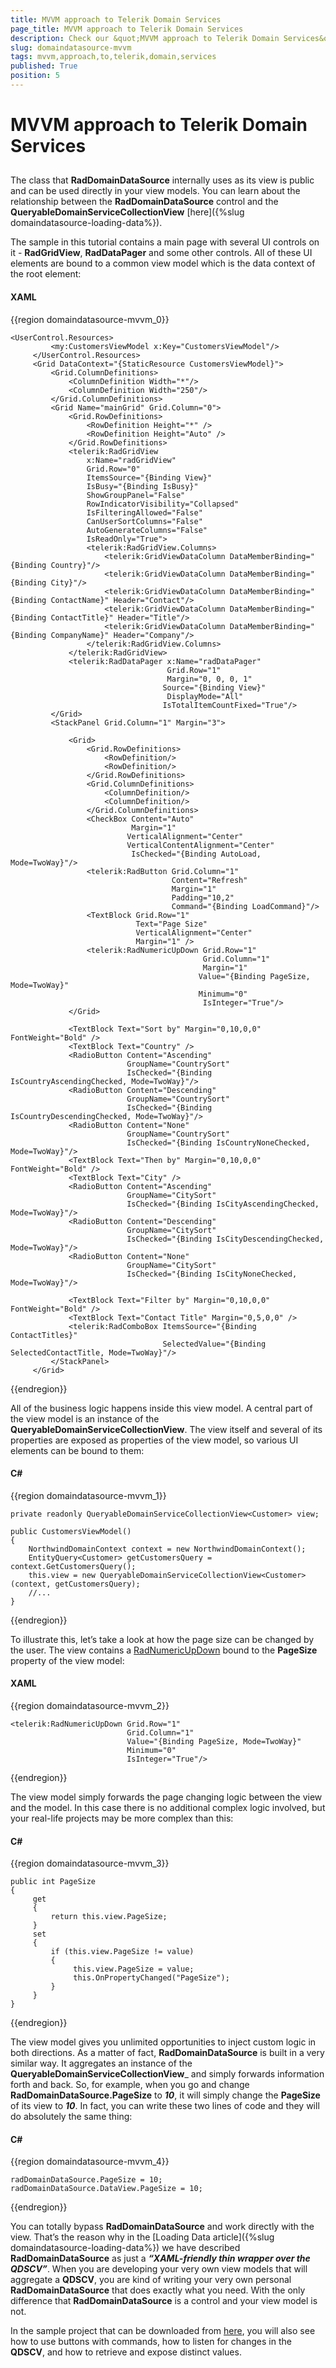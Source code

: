 ```yaml
---
title: MVVM approach to Telerik Domain Services
page_title: MVVM approach to Telerik Domain Services
description: Check our &quot;MVVM approach to Telerik Domain Services&quot; documentation article for the RadDomainDataSource WPF control.
slug: domaindatasource-mvvm
tags: mvvm,approach,to,telerik,domain,services
published: True
position: 5
---
```


# MVVM approach to Telerik Domain Services



## 

The class that __RadDomainDataSource__ internally uses as its view is public and can be used directly in your view models. You can learn about the relationship between the __RadDomainDataSource__ control and the __QueryableDomainServiceCollectionView__ [here]({%slug domaindatasource-loading-data%}).

The sample in this tutorial contains a main page with several UI controls on it - __RadGridView__, __RadDataPager__ and some other controls. All of these UI elements are bound to a common view model which is the data context of the root element: 

#### __XAML__

{{region domaindatasource-mvvm_0}}

	<UserControl.Resources>
	         <my:CustomersViewModel x:Key="CustomersViewModel"/>
	     </UserControl.Resources>
	     <Grid DataContext="{StaticResource CustomersViewModel}">
	         <Grid.ColumnDefinitions>
	             <ColumnDefinition Width="*"/>
	             <ColumnDefinition Width="250"/>
	         </Grid.ColumnDefinitions>
	         <Grid Name="mainGrid" Grid.Column="0">
	             <Grid.RowDefinitions>
	                 <RowDefinition Height="*" />
	                 <RowDefinition Height="Auto" />
	             </Grid.RowDefinitions>
	             <telerik:RadGridView
	                 x:Name="radGridView"
	                 Grid.Row="0"
	                 ItemsSource="{Binding View}"
	                 IsBusy="{Binding IsBusy}"
	                 ShowGroupPanel="False"
	                 RowIndicatorVisibility="Collapsed"
	                 IsFilteringAllowed="False"
	                 CanUserSortColumns="False"
	                 AutoGenerateColumns="False"
	                 IsReadOnly="True">
	                 <telerik:RadGridView.Columns>
	                     <telerik:GridViewDataColumn DataMemberBinding="{Binding Country}"/>
	                     <telerik:GridViewDataColumn DataMemberBinding="{Binding City}"/>
	                     <telerik:GridViewDataColumn DataMemberBinding="{Binding ContactName}" Header="Contact"/>
	                     <telerik:GridViewDataColumn DataMemberBinding="{Binding ContactTitle}" Header="Title"/>
	                     <telerik:GridViewDataColumn DataMemberBinding="{Binding CompanyName}" Header="Company"/>
	                 </telerik:RadGridView.Columns>
	             </telerik:RadGridView>
	             <telerik:RadDataPager x:Name="radDataPager"
	                                   Grid.Row="1"
	                                   Margin="0, 0, 0, 1"
	                                  Source="{Binding View}"
	                                   DisplayMode="All"
	                                  IsTotalItemCountFixed="True"/>
	         </Grid>
	         <StackPanel Grid.Column="1" Margin="3">
	
	             <Grid>
	                 <Grid.RowDefinitions>
	                     <RowDefinition/>
	                     <RowDefinition/>
	                 </Grid.RowDefinitions>
	                 <Grid.ColumnDefinitions>
	                     <ColumnDefinition/>
	                     <ColumnDefinition/>
	                 </Grid.ColumnDefinitions>
	                 <CheckBox Content="Auto"
	                           Margin="1"
	                          VerticalAlignment="Center"
	                          VerticalContentAlignment="Center"
	                           IsChecked="{Binding AutoLoad, Mode=TwoWay}"/>
	                 <telerik:RadButton Grid.Column="1"
	                                    Content="Refresh"
	                                    Margin="1"
	                                    Padding="10,2"
	                                    Command="{Binding LoadCommand}"/>
	                 <TextBlock Grid.Row="1"
	                            Text="Page Size"
	                            VerticalAlignment="Center"
	                            Margin="1" />
	                 <telerik:RadNumericUpDown Grid.Row="1"
	                                           Grid.Column="1"
	                                           Margin="1"
	                                          Value="{Binding PageSize, Mode=TwoWay}"
	                                          Minimum="0"
	                                           IsInteger="True"/>
	             </Grid>
	
	             <TextBlock Text="Sort by" Margin="0,10,0,0" FontWeight="Bold" />
	             <TextBlock Text="Country" />
	             <RadioButton Content="Ascending"
	                          GroupName="CountrySort"
	                          IsChecked="{Binding IsCountryAscendingChecked, Mode=TwoWay}"/>
	             <RadioButton Content="Descending"
	                          GroupName="CountrySort"
	                          IsChecked="{Binding IsCountryDescendingChecked, Mode=TwoWay}"/>
	             <RadioButton Content="None"
	                          GroupName="CountrySort"
	                          IsChecked="{Binding IsCountryNoneChecked, Mode=TwoWay}"/>
	             <TextBlock Text="Then by" Margin="0,10,0,0" FontWeight="Bold" />
	             <TextBlock Text="City" />
	             <RadioButton Content="Ascending"
	                          GroupName="CitySort"
	                          IsChecked="{Binding IsCityAscendingChecked, Mode=TwoWay}"/>
	             <RadioButton Content="Descending"
	                          GroupName="CitySort"
	                          IsChecked="{Binding IsCityDescendingChecked, Mode=TwoWay}"/>
	             <RadioButton Content="None"
	                          GroupName="CitySort"
	                          IsChecked="{Binding IsCityNoneChecked, Mode=TwoWay}"/>
	
	             <TextBlock Text="Filter by" Margin="0,10,0,0" FontWeight="Bold" />
	             <TextBlock Text="Contact Title" Margin="0,5,0,0" />
	             <telerik:RadComboBox ItemsSource="{Binding ContactTitles}"
	                                  SelectedValue="{Binding SelectedContactTitle, Mode=TwoWay}"/>
	         </StackPanel>
	     </Grid>
{{endregion}}



All of the business logic happens inside this view model. A central part of the view model is an instance of the __QueryableDomainServiceCollectionView__. The view itself and several of its properties are exposed as properties of the view model, so various UI elements can be bound to them:

#### __C#__

{{region domaindatasource-mvvm_1}}

	private readonly QueryableDomainServiceCollectionView<Customer> view;
	
	public CustomersViewModel()
	{
	    NorthwindDomainContext context = new NorthwindDomainContext();
	    EntityQuery<Customer> getCustomersQuery = context.GetCustomersQuery();
	    this.view = new QueryableDomainServiceCollectionView<Customer>(context, getCustomersQuery);
	    //...
	}
{{endregion}}



To illustrate this, let’s take a look at how the page size can be changed by the user. The view contains a [RadNumericUpDown](https://demos.telerik.com/silverlight/#NumericUpDown/FirstLook) bound to the __PageSize__ property of the view model:

#### __XAML__

{{region domaindatasource-mvvm_2}}

	<telerik:RadNumericUpDown Grid.Row="1"
	                          Grid.Column="1"
	                          Value="{Binding PageSize, Mode=TwoWay}"
	                          Minimum="0"
	                          IsInteger="True"/>
{{endregion}}



The view model simply forwards the page changing logic between the view and the model. In this case there is no additional complex logic involved, but your real-life projects may be more complex than this:

#### __C#__

{{region domaindatasource-mvvm_3}}

	public int PageSize
	{
	     get
	     {
	         return this.view.PageSize;
	     }
	     set
	     {
	         if (this.view.PageSize != value)
	         {
	              this.view.PageSize = value;
	              this.OnPropertyChanged("PageSize");
	         }
	     }
	}
{{endregion}}



The view model gives you unlimited opportunities to inject custom logic in both directions. As a matter of fact, __RadDomainDataSource__ is built in a very similar way. It aggregates an instance of the __QueryableDomainServiceCollectionView___ and simply forwards information forth and back. So, for example, when you go and change __RadDomainDataSource.PageSize__ to ___10___, it will simply change the __PageSize__ of its view to ___10___. In fact, you can write these two lines of code and they will do absolutely the same thing:

#### __C#__

{{region domaindatasource-mvvm_4}}

	radDomainDataSource.PageSize = 10;
	radDomainDataSource.DataView.PageSize = 10;
{{endregion}}



You can totally bypass __RadDomainDataSource__ and work directly with the view. That’s the reason why in the [Loading Data article]({%slug domaindatasource-loading-data%}) we have described __RadDomainDataSource__ as just a ___“XAML-friendly thin wrapper over the QDSCV”___. When you are developing your very own view models that will aggregate a __QDSCV__, you are kind of writing your very own personal __RadDomainDataSource__ that does exactly what you need. With the only difference that __RadDomainDataSource__ is a control and your view model is not.

In the sample project that can be downloaded from [here](http://blogs.telerik.com/blogs/posts/10-12-31/an-mvvm-approach-to-telerik-domain-services-for-silverlight.aspx), you will also see how to use buttons with commands, how to listen for changes in the __QDSCV__, and how to retrieve and expose distinct values. 


